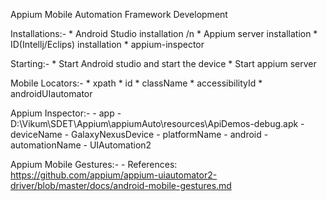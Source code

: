 Appium Mobile Automation Framework Development

Installations:-
    * Android Studio installation /n
    * Appium server installation
    * ID(Intellj/Eclips) installation
    * appium-inspector

Starting:- 
    * Start Android studio and start the device
    * Start appium server

Mobile Locators:-
    * xpath
    * id
    * className
    * accessibilityId
    * androidUIautomator

Appium Inspector:-
    - app - D:\Vikum\SDET\Appium\appiumAuto\resources\ApiDemos-debug.apk
    - deviceName - GalaxyNexusDevice
    - platformName - android
    - automationName - UIAutomation2

Appium Mobile Gestures:-
    - References: https://github.com/appium/appium-uiautomator2-driver/blob/master/docs/android-mobile-gestures.md

